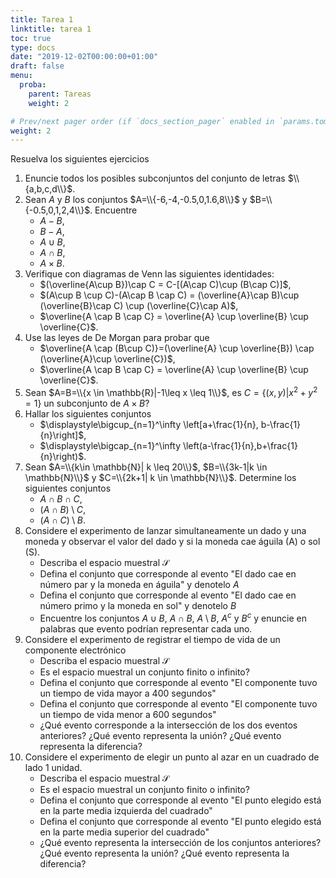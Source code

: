 ```yaml
---
title: Tarea 1
linktitle: tarea 1
toc: true
type: docs
date: "2019-12-02T00:00:00+01:00"
draft: false
menu:
  proba:
    parent: Tareas
    weight: 2

# Prev/next pager order (if `docs_section_pager` enabled in `params.toml`)
weight: 2
---
```


Resuelva los siguientes ejercicios

1. Enuncie todos los posibles subconjuntos del conjunto de letras $\\{a,b,c,d\\}$.
2. Sean $A$ y $B$ los conjuntos $A=\\{-6,-4,-0.5,0,1.6,8\\}$ y $B=\\{-0.5,0,1,2,4\\}$. Encuentre
    * $A-B$,
    * $B-A$,
    * $A\cup B$,
    * $A\cap B$,
    * $A\times B$.
3. Verifique con diagramas de Venn las siguientes identidades:
    * $(\overline{A\cup B})\cap C = C-[(A\cap C)\cup (B\cap C)]$,
    * $(A\cup B \cup C)-(A\cap B \cap C) = (\overline{A}\cap B)\cup (\overline{B}\cap C) \cup (\overline{C}\cap A)$,
    * $\overline{A \cap B \cap C} = \overline{A} \cup \overline{B} \cup \overline{C}$.
4. Use las leyes de De Morgan para probar que
    * $\overline{A \cap (B\cup C)}=(\overline{A} \cup \overline{B}) \cap (\overline{A}\cup \overline{C})$,
    * $\overline{A \cap B \cap C} = \overline{A} \cup \overline{B} \cup \overline{C}$.
5. Sean $A=B=\\{x \in \mathbb{R}|-1\leq x \leq 1\\}$, es $C=\{(x,y)|x^2+y^2=1\}$ un subconjunto de $A\times B$?    
6. Hallar los siguientes conjuntos
    * $\displaystyle\bigcup_{n=1}^\infty \left[a+\frac{1}{n}, b-\frac{1}{n}\right]$,
    * $\displaystyle\bigcap_{n=1}^\infty \left(a-\frac{1}{n},b+\frac{1}{n}\right)$.
7. Sean $A=\\{k\in \mathbb{N}| k \leq 20\\}$, $B=\\{3k-1|k \in \mathbb{N}\\}$ y $C=\\{2k+1| k \in \mathbb{N}\\}$. Determine los siguientes conjuntos
    * $A\cap B \cap C$,
    * $(A\cap B)\setminus C$,
    * $(A\cap C) \setminus B$.
8. Considere el experimento de lanzar simultaneamente un dado y una moneda y observar el valor del dado y si la moneda cae águila (A) o sol (S). 
    * Describa el espacio muestral $\mathcal{S}$
    * Defina el conjunto que corresponde al evento "El dado cae en número par y la moneda en águila" y denotelo $A$
    * Defina el conjunto que corresponde al evento "El dado cae en número primo y la moneda en sol" y denotelo $B$
    * Encuentre los conjuntos $A\cup B$, $A\cap B$, $A\setminus B$, $A^c$ y $B^c$ y enuncie en palabras que evento podrían representar cada uno.
9. Considere el experimento de registrar el tiempo de vida de un componente electrónico
    * Describa el espacio muestral $\mathcal{S}$
    * Es el espacio muestral un conjunto finito o infinito?
    * Defina el conjunto que corresponde al evento "El componente tuvo un tiempo de vida mayor a 400 segundos"
    * Defina el conjunto que corresponde al evento "El componente tuvo un tiempo de vida menor a 600 segundos"
    * ¿Qué evento corresponde a la intersección de los dos eventos anteriores? ¿Qué evento representa la unión? ¿Qué evento representa la diferencia?
10. Considere el experimento de elegir un punto al azar en un cuadrado de lado $1$ unidad.
    * Describa el espacio muestral $\mathcal{S}$
    * Es el espacio muestral un conjunto finito o infinito?
    * Defina el conjunto que corresponde al evento "El punto elegido está en la parte media izquierda del cuadrado"
    * Defina el conjunto que corresponde al evento "El punto elegido está en la parte media superior del cuadrado"
    * ¿Qué evento representa la intersección de los conjuntos anteriores? ¿Qué evento representa la unión? ¿Qué evento representa la diferencia?
    
    
